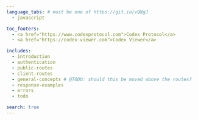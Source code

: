 ```yaml
---
language_tabs: # must be one of https://git.io/vQNgJ
  - javascript

toc_footers:
  - <a href="https://www.codexprotocol.com">Codex Protocol</a>
  - <a href="https://codex-viewer.com">Codex Viewer</a>

includes:
  - introduction
  - authentication
  - public-routes
  - client-routes
  - general-concepts # @TODO: should this be moved above the routes?
  - response-examples
  - errors
  - todo

search: true
---
```

